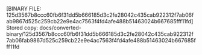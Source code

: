 [BINARY FILE: 125d3567b8ccc60fb6f31dd5b666185d3c2fe28042c435cab922312f7ab06fab9867d525c259cb22e9e4ac7563f4fd4afe488b51463024b667685fff11fd]
Stored copy: docs/converted-binary/125d3567b8ccc60fb6f31dd5b666185d3c2fe28042c435cab922312f7ab06fab9867d525c259cb22e9e4ac7563f4fd4afe488b51463024b667685fff11fd
